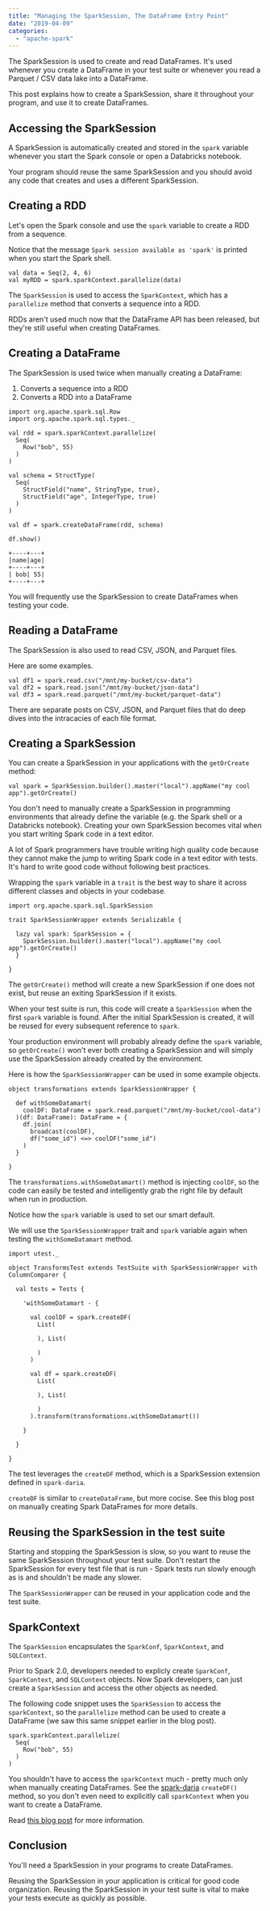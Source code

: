 ```yaml
---
title: "Managing the SparkSession, The DataFrame Entry Point"
date: "2019-04-09"
categories: 
  - "apache-spark"
---
```


The SparkSession is used to create and read DataFrames. It's used whenever you create a DataFrame in your test suite or whenever you read a Parquet / CSV data lake into a DataFrame.

This post explains how to create a SparkSession, share it throughout your program, and use it to create DataFrames.

## Accessing the SparkSession

A SparkSession is automatically created and stored in the `spark` variable whenever you start the Spark console or open a Databricks notebook.

Your program should reuse the same SparkSession and you should avoid any code that creates and uses a different SparkSession.

## Creating a RDD

Let's open the Spark console and use the `spark` variable to create a RDD from a sequence.

Notice that the message `Spark session available as 'spark'` is printed when you start the Spark shell.

```
val data = Seq(2, 4, 6)
val myRDD = spark.sparkContext.parallelize(data)
```

The `SparkSession` is used to access the `SparkContext`, which has a `parallelize` method that converts a sequence into a RDD.

RDDs aren't used much now that the DataFrame API has been released, but they're still useful when creating DataFrames.

## Creating a DataFrame

The SparkSession is used twice when manually creating a DataFrame:

1. Converts a sequence into a RDD
2. Converts a RDD into a DataFrame

```
import org.apache.spark.sql.Row
import org.apache.spark.sql.types._

val rdd = spark.sparkContext.parallelize(
  Seq(
    Row("bob", 55)
  )
)

val schema = StructType(
  Seq(
    StructField("name", StringType, true),
    StructField("age", IntegerType, true)
  )
)

val df = spark.createDataFrame(rdd, schema)
```

```
df.show()

+----+---+
|name|age|
+----+---+
| bob| 55|
+----+---+
```

You will frequently use the SparkSession to create DataFrames when testing your code.

## Reading a DataFrame

The SparkSession is also used to read CSV, JSON, and Parquet files.

Here are some examples.

```
val df1 = spark.read.csv("/mnt/my-bucket/csv-data")
val df2 = spark.read.json("/mnt/my-bucket/json-data")
val df3 = spark.read.parquet("/mnt/my-bucket/parquet-data")
```

There are separate posts on CSV, JSON, and Parquet files that do deep dives into the intracacies of each file format.

## Creating a SparkSession

You can create a SparkSession in your applications with the `getOrCreate` method:

```
val spark = SparkSession.builder().master("local").appName("my cool app").getOrCreate()
```

You don't need to manually create a SparkSession in programming environments that already define the variable (e.g. the Spark shell or a Databricks notebook). Creating your own SparkSession becomes vital when you start writing Spark code in a text editor.

A lot of Spark programmers have trouble writing high quality code because they cannot make the jump to writing Spark code in a text editor with tests. It's hard to write good code without following best practices.

Wrapping the `spark` variable in a `trait` is the best way to share it across different classes and objects in your codebase.

```
import org.apache.spark.sql.SparkSession

trait SparkSessionWrapper extends Serializable {

  lazy val spark: SparkSession = {
    SparkSession.builder().master("local").appName("my cool app").getOrCreate()
  }

}
```

The `getOrCreate()` method will create a new SparkSession if one does not exist, but reuse an exiting SparkSession if it exists.

When your test suite is run, this code will create a `SparkSession` when the first `spark` variable is found. After the initial SparkSession is created, it will be reused for every subsequent reference to `spark`.

Your production environment will probably already define the `spark` variable, so `getOrCreate()` won't ever both creating a SparkSession and will simply use the SparkSession already created by the environment.

Here is how the `SparkSessionWrapper` can be used in some example objects.

```
object transformations extends SparkSessionWrapper {

  def withSomeDatamart(
    coolDF: DataFrame = spark.read.parquet("/mnt/my-bucket/cool-data")
  )(df: DataFrame): DataFrame = {
    df.join(
      broadcast(coolDF),
      df("some_id") <=> coolDF("some_id")
    )
  }

}
```

The `transformations.withSomeDatamart()` method is injecting `coolDF`, so the code can easily be tested and intelligently grab the right file by default when run in production.

Notice how the `spark` variable is used to set our smart default.

We will use the `SparkSessionWrapper` trait and `spark` variable again when testing the `withSomeDatamart` method.

```
import utest._

object TransformsTest extends TestSuite with SparkSessionWrapper with ColumnComparer {

  val tests = Tests {

    'withSomeDatamart - {

      val coolDF = spark.createDF(
        List(

        ), List(

        )
      )

      val df = spark.createDF(
        List(

        ), List(

        )
      ).transform(transformations.withSomeDatamart())

    }

  }

}
```

The test leverages the `createDF` method, which is a SparkSession extension defined in `spark-daria`.

`createDF` is similar to `createDataFrame`, but more cocise. See this blog post on manually creating Spark DataFrames for more details.

## Reusing the SparkSession in the test suite

Starting and stopping the SparkSession is slow, so you want to reuse the same SparkSession throughout your test suite. Don't restart the SparkSession for every test file that is run - Spark tests run slowly enough as is and shouldn't be made any slower.

The `SparkSessionWrapper` can be reused in your application code and the test suite.

## SparkContext

The `SparkSession` encapsulates the `SparkConf`, `SparkContext`, and `SQLContext`.

Prior to Spark 2.0, developers needed to explicly create `SparkConf`, `SparkContext`, and `SQLContext` objects. Now Spark developers, can just create a `SparkSession` and access the other objects as needed.

The following code snippet uses the `SparkSession` to access the `sparkContext`, so the `parallelize` method can be used to create a DataFrame (we saw this same snippet earlier in the blog post).

```
spark.sparkContext.parallelize(
  Seq(
    Row("bob", 55)
  )
)
```

You shouldn't have to access the `sparkContext` much - pretty much only when manually creating DataFrames. See the [spark-daria](https://github.com/MrPowers/spark-daria) `createDF()` method, so you don't even need to explicitly call `sparkContext` when you want to create a DataFrame.

Read [this blog post](https://databricks.com/blog/2016/08/15/how-to-use-sparksession-in-apache-spark-2-0.html) for more information.

## Conclusion

You'll need a SparkSession in your programs to create DataFrames.

Reusing the SparkSession in your application is critical for good code organization. Reusing the SparkSession in your test suite is vital to make your tests execute as quickly as possible.
